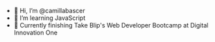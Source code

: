 - 👋 Hi, I’m @camillabascer
- 🌱 I’m learning JavaScript
- 🚀 Currently finishing Take Blip's Web Developer Bootcamp at Digital Innovation One
<!---
camillabascer/camillabascer is a ✨ special ✨ repository because its `README.md` (this file) appears on your GitHub profile.
You can click the Preview link to take a look at your changes.
--->
